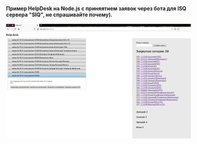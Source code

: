 <b>Пример HelpDesk на Node.js с приняятием заявок через бота для ISQ сервера "SIQ", не спрашивайте почему).</b><br><br>
![screenshot](https://github.com/Mak2k2/Portfolio/blob/master/Node.js%20HelpDesk/!Screenshots/%D0%A1%D0%BD%D0%B8%D0%BC%D0%BE%D0%BA1.JPG)
